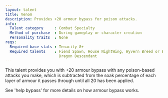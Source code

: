 ```yaml
---
layout: talent
title: Venom
description: Provides +20 armour bypass for poison attacks.
info:
  Talent category     : Combat Specialty
  Method of purchase  : During gameplay or character creation
  Personality traits  : None
reqs:
  Required base stats : Tenacity 8+
  Required talents    : Fiend Spawn, House NightWing, Wyvern Breed or Black
                        Dragon Descendant
---
```


This talent provides you with +20 armour bypass with any poison-based attacks
you make, which is subtracted from the soak percentage of each layer of armour
it passes through until all 20 has been applied.

See 'help bypass' for more details on how armour bypass works.
